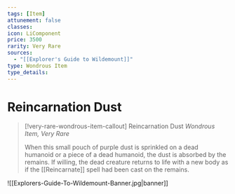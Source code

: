 ```yaml
---
tags: [Item]
attunement: false
classes: 
icon: LiComponent
price: 3500
rarity: Very Rare
sources:
  - "[[Explorer's Guide to Wildemount]]"
type: Wondrous Item
type_details: 
---
```

# Reincarnation Dust
>[!very-rare-wondrous-item-callout] Reincarnation Dust
>*Wondrous Item, Very Rare*
>
>When this small pouch of purple dust is sprinkled on a dead humanoid or a piece of a dead humanoid, the dust is absorbed by the remains. If willing, the dead creature returns to life with a new body as if the [[Reincarnate]] spell had been cast on the remains.

![[Explorers-Guide-To-Wildemount-Banner.jpg|banner]]
